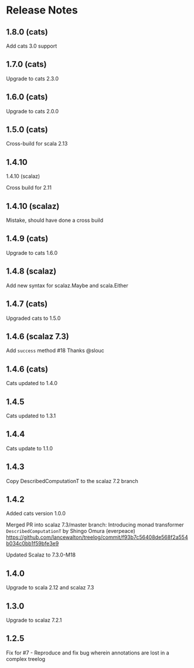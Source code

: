 Release Notes
====

1.8.0 (cats)
---
Add cats 3.0 support

1.7.0 (cats)
----
Upgrade to cats 2.3.0

1.6.0 (cats)
----
Upgrade to cats 2.0.0

1.5.0 (cats)
-----
Cross-build for scala 2.13

1.4.10
-----
1.4.10 (scalaz)

Cross build for 2.11

1.4.10 (scalaz)
----
Mistake, should have done a cross build

1.4.9 (cats)
----
Upgrade to cats 1.6.0

1.4.8 (scalaz)
----
Add new syntax for scalaz.Maybe and scala.Either

1.4.7 (cats)
----
Upgraded cats to 1.5.0

1.4.6 (scalaz 7.3)
-----
Add `success` method #18
Thanks @slouc

1.4.6 (cats)
-----

Cats updated to 1.4.0

1.4.5
-----

Cats updated to 1.3.1

1.4.4
-----

Cats update to 1.1.0

1.4.3
-----

Copy DescribedComputationT to the scalaz 7.2 branch

1.4.2
--------------
Added cats version 1.0.0

Merged PR into scalaz 7.3/master branch:
    Introducing monad transformer `DescribedComputationT` by Shingo Omura (everpeace)
    https://github.com/lancewalton/treelog/commit/f93b7c56408de568f2a554b034c0bb1f59bfe3e9

Updated Scalaz to 7.3.0-M18

1.4.0
-----
  Upgrade to scala 2.12 and scalaz 7.3

1.3.0
-----
  Upgrade to scalaz 7.2.1

1.2.5
-----
 Fix for #7 - Reproduce and fix bug wherein annotations are lost in a complex treelog
